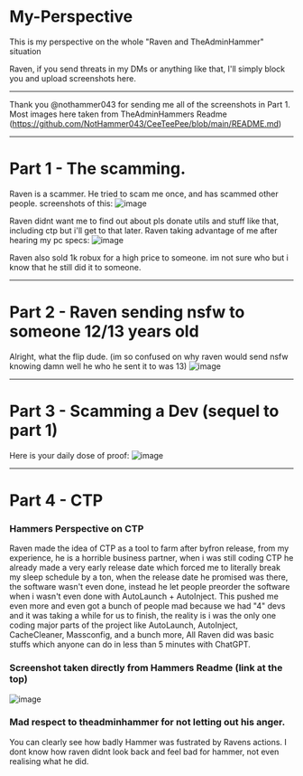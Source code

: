 # My-Perspective
This is my perspective on the whole "Raven and TheAdminHammer" situation


Raven, if you send threats in my DMs or anything like that, I'll simply block you and upload screenshots here.
________________________________________________________________________
Thank you @nothammer043 for sending me all of the screenshots in Part 1. Most images here taken from TheAdminHammers Readme (https://github.com/NotHammer043/CeeTeePee/blob/main/README.md)
____________________________________________________________________________________________
# Part 1 - The scamming.

Raven is a scammer. He tried to scam me once, and has scammed other people. screenshots of this: ![image](https://github.com/CrimsonfiedOfficial/My-Perspective/assets/122784385/7c1dad22-59bb-49b8-b177-9f45221a382f)

Raven didnt want me to find out about pls donate utils and stuff like that, including ctp but i'll get to that later. Raven taking advantage of me after hearing my pc specs: ![image](https://github.com/CrimsonfiedOfficial/My-Perspective/assets/122784385/5876bfad-e6d4-4e32-8eac-e8d65bcef7e6)

Raven also sold 1k robux for a high price to someone. im not sure who but i know that he still did it to someone.

____________________________________________________________________________________________

# Part 2 - Raven sending nsfw to someone 12/13 years old
Alright, what the flip dude. (im so confused on why raven would send nsfw knowing damn well he who he sent it to was 13)
![image](https://github.com/CrimsonfiedOfficial/My-Perspective/assets/122784385/7c0deb0f-8567-4ff6-9754-b5463c3f541b)

____________________________________________________________________________________________

# Part 3 - Scamming a Dev (sequel to part 1)

Here is your daily dose of proof: 
![image](https://github.com/CrimsonfiedOfficial/My-Perspective/assets/122784385/000df338-ff12-4254-b9d1-55f090eec245)

____________________________________________________________________________________________

# Part 4 - CTP

### Hammers Perspective on CTP
Raven made the idea of CTP as a tool to farm after byfron release, from my experience, he is a horrible business partner, when i was still coding CTP he already made a very early release date which forced me to literally break my sleep schedule by a ton, when the release date he promised was there, the software wasn't even done, instead he let people preorder the software when i wasn't even done with AutoLaunch + AutoInject. This pushed me even more and even got a bunch of people mad because we had "4" devs and it was taking a while for us to finish, the reality is i was the only one coding major parts of the project like AutoLaunch, AutoInject, CacheCleaner, Massconfig, and a bunch more, All Raven did was basic stuffs which anyone can do in less than 5 minutes with ChatGPT.

### Screenshot taken directly from Hammers Readme (link at the top)
![image](https://github.com/CrimsonfiedOfficial/My-Perspective/assets/122784385/086c735d-d869-4726-8763-5877e0b130ac)


### Mad respect to theadminhammer for not letting out his anger.
You can clearly see how badly Hammer was fustrated by Ravens actions. I dont know how raven didnt look back and feel bad for hammer, not even realising what he did.
